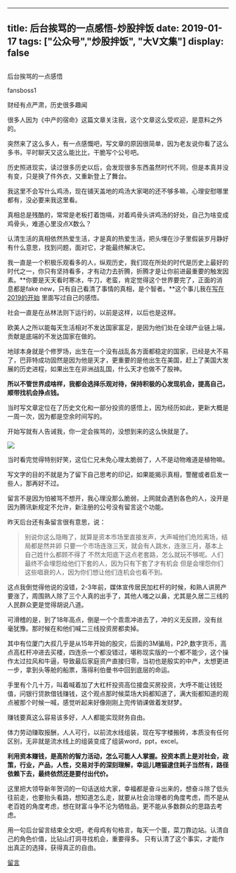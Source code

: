 
---
title:   后台挨骂的一点感悟-炒股拌饭
date: 2019-01-17
tags: ["公众号","炒股拌饭", "大V文集"]
display: false
---


## 



后台挨骂的一点感悟




fansboss1




财经有点严肃，历史很多趣闻


很多人因为《中产的宿命》这篇文章关注我，这个文章这么受欢迎，是意料之外的。

突然来了这么多人，有一点感慨吧，写文章的原因很简单，因为老友说你看了这么多书，平时聊天又这么能比比，干脆写个公号吧。

历史照进现实，读过很多历史以后，会发现很多东西虽然时代不同，但是本真并没有变，只是换了件外衣，又重新登上了舞台。

我这里不会写什么鸡汤，现在铺天盖地的鸡汤大家喝的还不够多嘛，心理安慰哪里都有，没必要来我这里看。

真相总是残酷的，常常是老板打着饱嗝，对着鸡骨头讲鸡汤的好处，自己为啥变成鸡骨头，难道心里没点X数么？

认清生活的真相依然热爱生活，才是真的热爱生活，把头埋在沙子里假装岁月静好有什么意思，找到问题，面对它，才能最终解决它。

我一直是一个积极乐观看多的人，纵观历史，我们现在所处的时代是历史上最好的时代之一，你只有坚持看多，才有动力去折腾，折腾才是让你前进最重要的触发因素。**你要是天天看时寒冰，牛刀，老蛮，肯定觉得这个世界要完了，正面的消息都是fake new，只有自己看清了事情的真相，是个智者。**这个事儿我在[写在2019的开始](http://mp.weixin.qq.com/s?__biz=MzU4Mzc4MzIyOA==&amp;mid=2247483814&amp;idx=1&amp;sn=cbc7f67d8898f5e4f0380b9eedaef01d&amp;chksm=fda287f5cad50ee3d86e18fe69998d5644eb84b6d1a89fd7c516198051cb6e8bc7ce05488f7e&amp;scene=21#wechat_redirect)&nbsp;里面写过自己的感悟。

社会一直是在丛林法则下运行的，以前是这样，以后也是这样。

欧美人之所以能每天生活相对不发达国家富足，是因为他们处在全球产业链上端，贡献是底端的不发达国家在做的。

地球本身就是个修罗场，出生在一个没有战乱各方面都稳定的国家，已经是大不易了，巴菲特成功固然是因为他是天才，更重要的是他出生在美国，赶上了美国大发展的历史进程，如果出生在非洲战乱国，什么天才也做不了股神。

**所以不管世界成啥样，我都会选择乐观对待，保持积极的心发现机会，提高自己，顺带找机会挣点钱。**

当时写文章定位在了历史文化和一部分投资的感悟上，因为经历如此，更新大概是一周一次，因为都是空余时间写的。

开始写就有人告诫我，你一定会挨骂的，没想到来的这么快就是了。

<img class="" data-copyright="0" data-ratio="0.3482142857142857" data-s="300,640" src="https://mmbiz.qpic.cn/mmbiz_jpg/BSbL23YpK41Wpic58JRqQY9WqxtH28McCKIM5vCLMg0hpf0ETvs3xicIc4I1J4KKapCuAWVPmKibwy7MJUV66L5uQ/640?wx_fmt=jpeg" data-type="jpeg" data-w="784" style=""/>

当时看完觉得特别好笑，这位仁兄未免心理太脆弱了，人不是动物难道是植物嘛。

写文字的目的不就是为了留下自己思考的印记，如果能揭示真相，警醒或者启发一些人，那再好不过。

留言不是因为怕被骂不想开，我心理没那么脆弱，上网就会遇到各色的人，没开是因为腾讯新规定不允许，新注册的公号没有留言这个功能。

昨天后台还有条留言很有意思，说：

> 别说你这么隐晦了，就算是资本市场里直接发声，大声喊他们危险离场，结局都是然并卵&nbsp;只要一个市场连涨三天，就会有人跳水，连涨三月，基本上自己姓什么都顾不得了&nbsp;不然太阳底下这点老套路，怎么就玩不够呢。人们最终不会埋怨给他们下套的人，因为只有下套了才有机会&nbsp;但是会埋怨你们这些唱衰的人，因为你们想让他们连机会也看不到。

这点我倒觉得他说的没错，2-3年前，媒体宣传居民加杠杆的时候，和熟人讲房产要涨了，周围熟人除了三个人真的出手了，其他人嗤之以鼻，尤其是久居二三线的人民群众更是觉得胡说八道。

可滑稽的是，到了18年高点，倒是一个个乖乖冲进去了，冲的义无反顾，没有丝毫犹豫。那时候在和他们喊二三线投资房都卖掉。

其中有位厦门大叔几乎是从15年开始的股灾，后面的3M骗局，P2P,数字货币，高点高杠杆冲进去买楼，四连杀一个都没错过，堪称现实版的一个都不能少，这个操作太过拉风和牛逼，导致最后家庭资产直接归零，当初也是殷实的中产，太想更进一步，拿到头等舱的船票，落得利伯曼书中回到底层的命运。

手里有个几十万，叫着喊着加了大杠杆投资高位接盘买房投资，大呼不能让钱贬值，问银行贷款借钱赚钱，这个观点那时候菜场大妈都知道了，满大街都知道的观点被那个时候一喊，感觉听起来好像刚刚上完传销课做着发财梦。

赚钱要真这么容易该多好，人人都能实现财务自由。

体力劳动赚取报酬，人人可行，以前流水线组装，现在写字楼搬砖，本质没有任何区别，无非就是流水线上的组装变成了组装word，ppt，excel。

**利用资本赚钱，是高阶的智力活动，怎么可能人人掌握。投资本质上是对社会，政策，行业，产品，人性，交易对手的深刻理解，幸运儿瞎猫逮住耗子当然有，路径依赖下去，最终依然还是要付出代价。**

这里把大领导新年贺词的一句话送给大家，幸福都是奋斗出来的，想奋斗除了低头往前走，也要抬头看路，想知道怎么走，就要从社会治理者的角度考虑，而不是从老百姓的角度考虑，想在财富斗争不沦为牺牲品，更不能从多数群众的思路去考虑。

用一句后台留言结束全文吧，老母鸡有句格言，每天一个蛋，菜刀靠边站。认清自己的角色价值，比钻山打洞寻找机会，重要得多。 只有认清了这个事实，才能作出真正的选择，获得真正的自由。









[留言](javascript:;)


